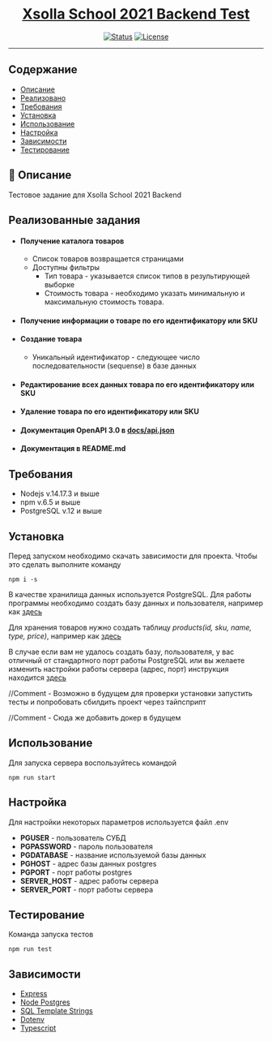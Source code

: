 <h1 align="center"><a href="https://github.com/xsolla/xsolla-school-backend-2021">Xsolla School 2021 Backend Test</a></h1>

<div align="center">

[![Status](https://img.shields.io/badge/status-active-success.svg)]()
[![License](https://img.shields.io/badge/license-MIT-blue.svg)](/LICENSE)

</div>

---

## Содержание

- [Описание](#about)
- [Реализовано](#working)
- [Требования](#requirments)
- [Установка](#installation)
- [Использование](#usage)
- [Настройка](#configuration)
- [Зависимости](#dependencies)
- [Тестирование](#tests)

## 🧐 Описание <a name = "about"></a>

Тестовое задание для Xsolla School 2021 Backend


## Реализованные задания <a name = "working"></a>

<ul>
    <li> <h4>Получение каталога товаров</h4>
        <ul>
            <li>Список товаров возвращается страницами</li>
            <li>Доступны фильтры
                <ul>
                    <li>Тип товара - указывается список типов в результирующей выборке</li>
                    <li>Стоимость товара - необходимо указать минимальную и максимальную стоимость товара.</li>
                </ul>
            </li>
        </ul>
    </li>
    <li> <h4>Получение информации о товаре по его идентификатору или SKU</h4></li>
    <li> <h4>Создание товара</h4>
        <ul>
            <li>Уникальный идентификатор - следующее число последовательности (sequense) в базе данных</li>
        </ul>
    </li>
    <li> <h4>Редактирование всех данных товара  по его идентификатору или SKU</h4></li>
    <li> <h4>Удаление товара по его идентификатору или SKU</h4></li>
    <li> <h4>Документация OpenAPI 3.0 в <a href="docs/api.json">docs/api.json</a></h4></li>
    <li> <h4>Документация в README.md</h4></li>
</ul>


## Требования <a name = "requirments"></a>

- Nodejs v.14.17.3 и выше
- npm v.6.5 и выше
- PostgreSQL v.12 и выше

## Установка  <a name = "installation"></a>

Перед запуском необходимо скачать зависимости для проекта. Чтобы это сделать выполните команду 

```npm i -s```

В качестве хранилища данных используется PostgreSQL. Для работы программы необходимо создать базу данных и пользователя, например как <a href="src/db/create-user-and-db.sql">здесь</a>

Для хранения товаров нужно создать таблицу <i>products(id, sku, name, type, price)</i>, например как <a href="srs/db/create-tables.sql">здесь</a>

В случае если вам не удалось создать базу, пользователя, у вас отличный от стандартного порт работы PostgreSQL или вы желаете изменить настройки работы сервера (адрес, порт) инструкция находится [здесь](#configuration)

//Comment - Возможно в будущем для проверки установки запустить тесты и попробовать сбилдить проект через тайпсприпт

//Comment - Сюда же добавить докер в будущем

## Использование <a name = "usage"></a>

Для запуска сервера воспользуйтесь командой 

```npm run start```

## Настройка <a name = "configuration"></a>

Для настройки некоторых параметров используется файл .env
- <b>PGUSER</b> - пользователь СУБД
- <b>PGPASSWORD</b> - пароль пользователя
- <b>PGDATABASE</b> - название используемой базы данных
- <b>PGHOST</b> - адрес базы данных postgres
- <b>PGPORT</b> - порт работы postgres
- <b>SERVER_HOST</b> - адрес работы сервера
- <b>SERVER_PORT</b> - порт работы сервера

## Тестирование <a name = "tests"></a>

Команда запуска тестов

```npm run test```

## Зависимости <a name = "dependencies"></a>

- [Express](https://github.com/expressjs/express)
- [Node Postgres](https://github.com/brianc/node-postgres)
- [SQL Template Strings](https://github.com/felixfbecker/node-sql-template-strings)
- [Dotenv](https://github.com/motdotla/dotenv)
- [Typescript](https://github.com/Microsoft/TypeScript)